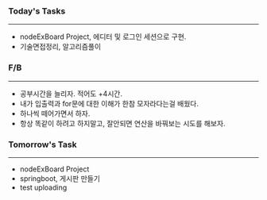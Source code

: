 ### Today's Tasks
---
- nodeExBoard Project, 에디터 및 로그인 세션으로 구현. 
- 기술면접정리, 알고리즘풀이 


###  F/B
---
- 공부시간을 늘리자. 적어도 +4시간.
- 내가 입출력과 for문에 대한 이해가 한참 모자라다는걸 배웠다.
- 하나씩 떼어가면서 하자. 
- 항상 똑같이 하려고 하지말고, 잘안되면 연산을 바꿔보는 시도를 해보자.

###  Tomorrow's Task
---
- nodeExBoard Project
- springboot, 게시판 만들기
- test uploading 